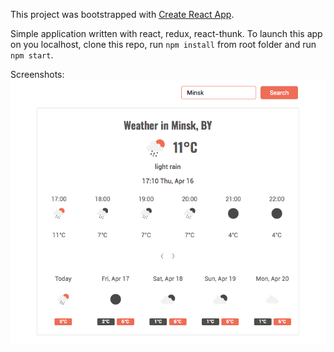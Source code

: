 This project was bootstrapped with [Create React App](https://github.com/facebook/create-react-app).

Simple application written with react, redux, react-thunk. To launch this app on you localhost, clone this repo, run `npm install` from root folder and run `npm start`.

Screenshots:
![Image alt](https://github.com/irmir/app-weather-forecast/raw/master/screenshots/screenshot1.png)
